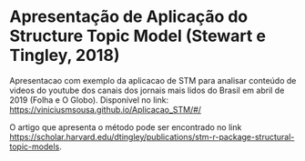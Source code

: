 # Apresentação de Aplicação do Structure Topic Model (Stewart e Tingley, 2018)

Apresentacao com exemplo da aplicacao de STM para analisar conteúdo de videos do youtube dos canais dos jornais mais lidos do Brasil em abril de 2019 (Folha e O Globo). Disponível no link: https://viniciusmsousa.github.io/Aplicacao_STM/#/ 

O artigo que apresenta o método pode ser encontrado no link https://scholar.harvard.edu/dtingley/publications/stm-r-package-structural-topic-models. 
